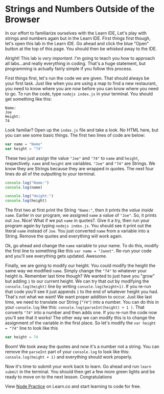 # Strings and Numbers Outside of the Browser

In our effort to familiarize ourselves with the Learn IDE, Let's play with strings and numbers again but in the Learn IDE. First things first though, let's open this lab in the Learn IDE. Go ahead and click the blue "Open" button at the top of this page. You should then be _whisked_ away to the IDE. 

Alright! This lab is *very important*. I'm going to teach you how to approach all labs...and really everything in coding. That's a huge statement, but programming is actually fairly simple if you follow this process.

First things first, let's run the code we are given. That should always be your first task. Just like when you are using a map to find a new restaurant, you need to know where you are _now_ before you can know where you need to go. To run the code, type `nodejs index.js` in your terminal. You should get something like this:

```
Name:
Joe
Height:
74
```

Look familiar? Open up the `index.js` file and take a look. No HTML here, but you can see some basic things. The first two lines of code are below:

```javascript
var name = "Name"
var height = "74"
```

These two just assign the value `"Joe"` and `"74"` to `name` and `height`, respectively. `name` and `height` are variables. `"Joe"` and `"74"` are Strings. We know they are Strings because they are wrapped in quotes. The next four lines do all of the outputting to your terminal.

```javascript
console.log("Name:")
console.log(name)

console.log("Height:")
console.log(height)
```

The first two at first print the String `"Name:"`, then it prints the _value inside `name`_. Earlier in our program, we assigned `name` a value of `"Joe"`. So, it prints out `Joe`. Nice! What if we put `name` in quotes?. Give it a try, then run your program again by typing `nodejs index.js`. You should see it print out the literal `name` instead of `Joe`. You just converted `name` from a variable into a String. Remove the quotes and everything will work again.

Ok, go ahead and change the `name` variable to your name. To do this, modify the first line to something like this `var name = "Janet"`. Re-run your code and you'll see everything gets updated. Awesome.

Finally, we are going to modify our height. You could modify the height the same way we modified `name`. Simply change the `"74"` to whatever your height is. Remember last time though? We wanted to just have you "grow" but adding `1` to our current height. We can try that out by modifying the `console.log(height)` line by writing `console.log(height+1)`. If you re-run that code you'll see it just appends `1` to the end of whatever height you had. That's not what we want! We want proper addition
to occur. Just like last time, we need to translate our String (`"74"`) into a number. You can do this in your `console.log` like this: `console.log(parseInt(height) + 1 )`. That converts `"74"` into a number and then adds one. If you re-run the code now you'll see that it works! The other way we can modify this is to change the assignment of the variable in the first place. So let's modify the `var height = "74"` line to look like this

```javascript
var height = 74
```

Boom! We took away the quotes and now it's a number not a string. You can remove the `parseInt` part of your `console.log` to look like this: `console.log(height + 1)` and everything should work properly.

Now it's time to submit your work back to learn. Go ahead and run `learn submit` in the terminal. You should then get a few more green lights and be ready to move on to the next lesson. Congratulations

<p class='util--hide'>View <a href='https://learn.co/lessons/js-node-practice-lab'>Node Practice</a> on Learn.co and start learning to code for free.</p>
